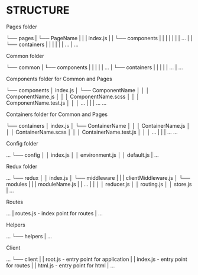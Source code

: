 # STRUCTURE

Pages folder

└── pages
| └── PageName
| | | index.js
| | └── components
| | |  |
| | |  ...
| | └── containers
| | |  |
| |  ...
|
...

Common folder

└── common
| └── components
| |  |
| |  ...
| └── containers
| |  |
| |  ...
|
...


Components folder for Common and Pages

└── components
│  index.js
│  └── ComponentName
│  │  │  ComponentName.js
│  │  │  ComponentName.scss
│  │  │  ComponentName.test.js
│  │  │  ...
|  |
|  ...
...

Containers folder  for Common and Pages

└── containers
│  index.js
│  └── ContainerName
│  │  │  ContainerName.js
│  │  │  ContainerName.scss
│  │  │  ContainerName.test.js
│  │  │  ...
|  |
|  ...
...


Config folder

...
└── config
│  │  index.js
│  │  environment.js
│  │  default.js
|  ...

Redux folder

...
└── redux
│  │  index.js
│  └── middleware
|  |  | clientMiddleware.js
│  └── modules
|  |  | moduleName.js
|  |  ...
|  |
│  │  reducer.js
│  │  routing.js
│  │  store.js
|  ...


Routes

...
| routes.js - index point for routes
|  ...


Helpers

...
└── helpers
|  ...

Client

...
└── client
| | root.js - entry point for application
| | index.js - entry point for routes
| | html.js - entry point for html
|  ...
